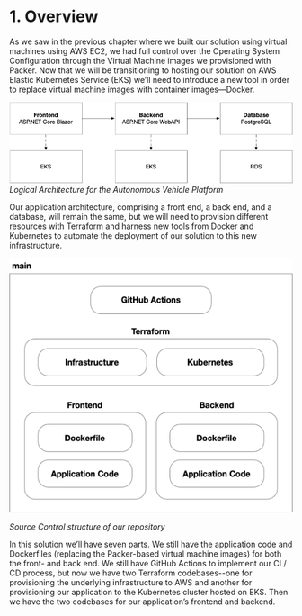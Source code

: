 # 1. Overview

As we saw in the previous chapter where we built our solution using virtual machines using AWS EC2, we had full control over the Operating System Configuration through the Virtual Machine images we provisioned with Packer. Now that we will be transitioning to hosting our solution on AWS Elastic Kubernetes Service (EKS) we’ll need to introduce a new tool in order to replace virtual machine images with container images—Docker.

![Resource][image-1]
_Logical Architecture for the Autonomous Vehicle Platform_

Our application architecture, comprising a front end, a back end, and a database, will remain the same, but we will need to provision different resources with Terraform and harness new tools from Docker and Kubernetes to automate the deployment of our solution to this new infrastructure.

![Resource][image-2]

_Source Control structure of our repository_

In this solution we’ll have seven parts. We still have the application code and Dockerfiles (replacing the Packer-based virtual machine images) for both the front- and back end. We still have GitHub Actions to implement our CI / CD process, but now we have two Terraform codebases--one for provisioning the underlying infrastructure to AWS and another for provisioning our application to the Kubernetes cluster hosted on EKS. Then we have the two codebases for our application’s frontend and backend. 

[image-1]:	../images/AWS-Service-Selection.png
[image-2]:	../images/Repository-SourceCode-Structure.png